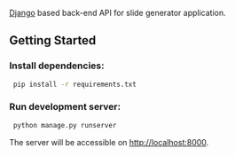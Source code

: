 [Django](https://www.djangoproject.com/) based back-end API for slide generator application.

## Getting Started

### Install dependencies:
```bash
 pip install -r requirements.txt
```

### Run development server:

```bash
 python manage.py runserver
```

The server will be accessible on [http://localhost:8000](http://localhost:8000).

